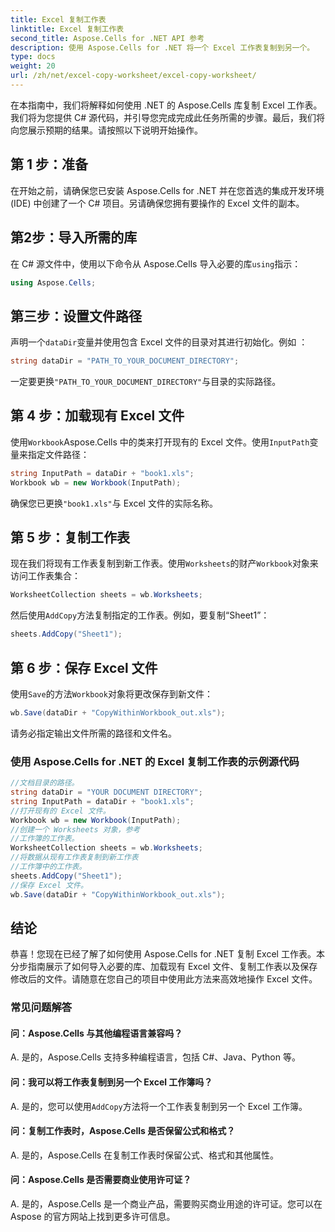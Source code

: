 ```yaml
---
title: Excel 复制工作表
linktitle: Excel 复制工作表
second_title: Aspose.Cells for .NET API 参考
description: 使用 Aspose.Cells for .NET 将一个 Excel 工作表复制到另一个。
type: docs
weight: 20
url: /zh/net/excel-copy-worksheet/excel-copy-worksheet/
---
```


在本指南中，我们将解释如何使用 .NET 的 Aspose.Cells 库复制 Excel 工作表。我们将为您提供 C# 源代码，并引导您完成完成此任务所需的步骤。最后，我们将向您展示预期的结果。请按照以下说明开始操作。

## 第 1 步：准备

在开始之前，请确保您已安装 Aspose.Cells for .NET 并在您首选的集成开发环境 (IDE) 中创建了一个 C# 项目。另请确保您拥有要操作的 Excel 文件的副本。

## 第2步：导入所需的库

在 C# 源文件中，使用以下命令从 Aspose.Cells 导入必要的库`using`指示：

```csharp
using Aspose.Cells;
```

## 第三步：设置文件路径

声明一个`dataDir`变量并使用包含 Excel 文件的目录对其进行初始化。例如 ：

```csharp
string dataDir = "PATH_TO_YOUR_DOCUMENT_DIRECTORY";
```

一定要更换`"PATH_TO_YOUR_DOCUMENT_DIRECTORY"`与目录的实际路径。

## 第 4 步：加载现有 Excel 文件

使用`Workbook`Aspose.Cells 中的类来打开现有的 Excel 文件。使用`InputPath`变量来指定文件路径：

```csharp
string InputPath = dataDir + "book1.xls";
Workbook wb = new Workbook(InputPath);
```

确保您已更换`"book1.xls"`与 Excel 文件的实际名称。

## 第 5 步：复制工作表

现在我们将现有工作表复制到新工作表。使用`Worksheets`的财产`Workbook`对象来访问工作表集合：

```csharp
WorksheetCollection sheets = wb.Worksheets;
```

然后使用`AddCopy`方法复制指定的工作表。例如，要复制“Sheet1”：

```csharp
sheets.AddCopy("Sheet1");
```

## 第 6 步：保存 Excel 文件

使用`Save`的方法`Workbook`对象将更改保存到新文件：

```csharp
wb.Save(dataDir + "CopyWithinWorkbook_out.xls");
```

请务必指定输出文件所需的路径和文件名。

### 使用 Aspose.Cells for .NET 的 Excel 复制工作表的示例源代码 

```csharp
//文档目录的路径。
string dataDir = "YOUR DOCUMENT DIRECTORY";
string InputPath = dataDir + "book1.xls";
//打开现有的 Excel 文件。
Workbook wb = new Workbook(InputPath);
//创建一个 Worksheets 对象，参考
//工作簿的工作表。
WorksheetCollection sheets = wb.Worksheets;
//将数据从现有工作表复制到新工作表
//工作簿中的工作表。
sheets.AddCopy("Sheet1");
//保存 Excel 文件。
wb.Save(dataDir + "CopyWithinWorkbook_out.xls");
```

## 结论

恭喜！您现在已经了解了如何使用 Aspose.Cells for .NET 复制 Excel 工作表。本分步指南展示了如何导入必要的库、加载现有 Excel 文件、复制工作表以及保存修改后的文件。请随意在您自己的项目中使用此方法来高效地操作 Excel 文件。

### 常见问题解答

#### 问：Aspose.Cells 与其他编程语言兼容吗？

A. 是的，Aspose.Cells 支持多种编程语言，包括 C#、Java、Python 等。

#### 问：我可以将工作表复制到另一个 Excel 工作簿吗？

A. 是的，您可以使用`AddCopy`方法将一个工作表复制到另一个 Excel 工作簿。

#### 问：复制工作表时，Aspose.Cells 是否保留公式和格式？

A. 是的，Aspose.Cells 在复制工作表时保留公式、格式和其他属性。

#### 问：Aspose.Cells 是否需要商业使用许可证？

A. 是的，Aspose.Cells 是一个商业产品，需要购买商业用途的许可证。您可以在 Aspose 的官方网站上找到更多许可信息。